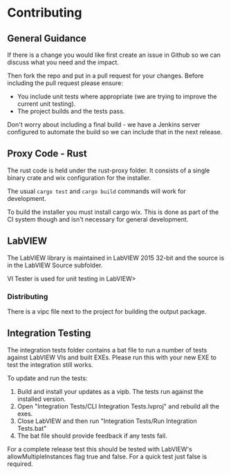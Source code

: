 # Contributing

## General Guidance

If there is a change you would like first create an issue in Github so we can discuss what you need and the impact.

Then fork the repo and put in a pull request for your changes. Before including the pull request please ensure:

* You include unit tests where appropriate (we are trying to improve the current unit testing).
* The project builds and the tests pass.

Don't worry about including a final build - we have a Jenkins server configured to automate the build so we can include that in the next release.

## Proxy Code - Rust 

The rust code is held under the rust-proxy folder. It consists of a single binary crate and wix configuration for the installer.

The usual `cargo test` and `cargo build` commands will work for development.

To build the installer you must install cargo wix. This is done as part of the CI system though and isn't necessary for general development.


## LabVIEW

The LabVIEW library is maintained in LabVIEW 2015 32-bit and the source is in the LabVIEW Source subfolder.

VI Tester is used for unit testing in LabVIEW>

### Distributing

There is a vipc file next to the project for building the output package.

## Integration Testing

The integration tests folder contains a bat file to run a number of tests against LabVIEW VIs and built EXEs. Please run this with your new EXE to test the integration still works.

To update and run the tests:

1. Build and install your updates as a vipb. The tests run against the installed version.
2. Open "Integration Tests/CLI Integration Tests.lvproj" and rebuild all the exes.
3. Close LabVIEW and then run "Integration Tests/Run Integration Tests.bat"
4. The bat file should provide feedback if any tests fail.

For a complete release test this should be tested with LabVIEW's allowMultipleInstances flag true and false. For a quick test just false is required.
